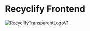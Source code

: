 # Recyclify Frontend

![RecyclifyTransparentLogoV1](https://github.com/user-attachments/assets/2fc04473-3dfe-428d-905b-d1843e5b05af)

